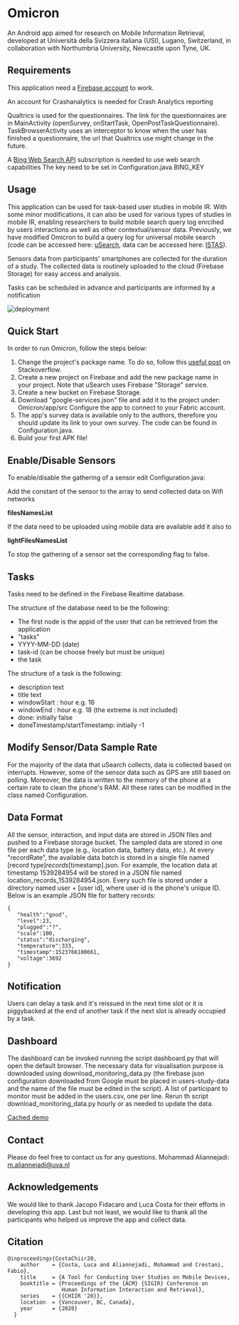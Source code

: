 # Omicron

An Android app aimed for research on Mobile Information Retrieval, developed at Università della Svizzera italiana (USI), Lugano, Switzerland, in collaboration with Northumbria University, Newcastle upon Tyne, UK.

## Requirements

This application need a [Firebase account](https://firebase.google.com/) to work.

An account for Crashanalytics is needed for Crash Analytics reporting

Qualtrics is used for the questionnaires. The link for the questionnaires are in MainActivity (openSurvey, onStartTask, OpenPostTaskQuestionnaire).
TaskBrowserActivity uses an interceptor to know when the user has finished a questionnaire, the url that Qualtrics use might change in the future. 

A [Bing Web Search API](https://azure.microsoft.com/en-us/services/cognitive-services/bing-web-search-api/) subscription is needed to use web search capabilities 
The key need to be set in Configuration.java BING_KEY

## Usage

This application can be used for task-based user studies in mobile IR. With some minor modifications, it can also be used for various types of studies in mobile IR, enabling researchers to build mobile search query log enrcihed by users interactions as well as other contextual/sensor data. Previously, we have modified Omicron to build a query log for universal mobile search (code can be accessed here: [uSearch](https://github.com/aliannejadi/usearch), data can be accessed here: [ISTAS](https://github.com/aliannejadi/istas)).
 
Sensors data from participants' smartphones are collected for the duration of a study. The collected data
is routinely uploaded to the cloud (Firebase Storage) for easy access and analysis.

Tasks can be scheduled in advance and participants are informed by a notification 
 
![deployment](deployment.png)

## Quick Start

In order to run Omicron, follow the steps below:

1. Change the project's package name. To do so, follow this [useful post](https://stackoverflow.com/questions/16804093/android-studio-rename-package) on Stackoverflow.
2. Create a new project on Firebase and add the new package name in your project. Note that uSearch uses Firebase "Storage" service.
3. Create a new bucket on Firebase Storage.
4. Download "google-services.json" file and add it to the project under: Omicron/app/src
    Configure the app to connect to your Fabric account.
5. The app's survey data is available only to the authors, therefore you should update its link to your own survey. The code can be found in Configuration.java.
6. Build your first APK file!


## Enable/Disable Sensors

To enable/disable the gathering of a sensor edit Configuration.java:

Add the constant of the sensor to the array to send collected data on Wifi networks
 
__filesNamesList__

If the data need to be uploaded using mobile data are available add it also to

__lightFilesNamesList__

To stop the gathering of a sensor set the corresponding flag to false.

## Tasks

Tasks need to be defined in the Firebase Realtime database.

The structure of the database need to be the following:

- The first node is the appid of the user that can be retrieved from the application
-  "tasks"
- YYYY-MM-DD (date)
- task-id (can be choose freely but must be unique)
- the task

The structure of a task is the following:

- description text 
- title text
- windowStart : hour e.g. 16
- windowEnd : hour e.g. 18 (the extreme is not included)
- done: initially false
- doneTimestamp/startTimestamp: initially -1

## Modify Sensor/Data Sample Rate

For the majority of the data that uSearch collects, data is collected based on interrupts. However, some of the sensor data such as GPS are still based on polling. Moreover, the data is written to the memory of the phone at a certain rate to clean the phone's RAM. All these rates can be modified in the class named Configuration. 

## Data Format

All the sensor, interaction, and input data are stored in JSON files and pushed to a Firebase storage bucket. The sampled data are stored in one file per each data type (e.g., location data, battery data, etc.). At every "recordRate", the available data batch is stored in a single file named [record type]_records_[timestamp].json. For example, the location data at timestamp 1539284954 will be stored in a JSON file named location_records_1539284954.json. Every such file is stored under a directory named user + [user id], where user id is the phone's unique ID. Below is an example JSON file for battery records:

    {
       "health":"good",
       "level":23,
       "plugged":"?",
       "scale":100,
       "status":"discharging",
       "temperature":333,
       "timestamp":1523766100661,
       "voltage":3692
    }

## Notification

Users can delay a task and it's reissued in the next time slot or it is piggybacked at the end of another task if the next slot is already occupied by a task.

## Dashboard

The dashboard can be invoked running the script dashboard.py that will open the default browser. The necessary data for visualisation purpose is downloaded using download_monitoring_data.py (the firebase json configuration downloaded from Google must be placed in users-study-data and the name of the file must be edited in the script). A list of participant to monitor must be added in the users.csv, one per line. Rerun th script download_monitoring_data.py hourly or as needed to update the data.

[Cached demo](https://rawcdn.githack.com/aliannejadi/Omicron/3e8659cb7e525b32a1014d908a2bd115810f7389/dashboard/Monitoring.html)

## Contact
Please do feel free to contact us for any questions.
    Mohammad Aliannejadi: m.aliannejadi@uva.nl

## Acknowledgements

We would like to thank Jacopo Fidacaro and Luca Costa for their efforts in developing this app. Last but not least, we would like to thank all the participants who helped us improve the app and collect data.

## Citation

    @inproceedings{CostaChiir20,
        author    = {Costa, Luca and Aliannejadi, Mohammad and Crestani, Fabio},
        title     = {A Tool for Conducting User Studies on Mobile Devices,
        booktitle = {Proceedings of the {ACM} {SIGIR} Conference on 
                     Human Information Interaction and Retrieval},
        series    = {{CHIIR '20}},        
        location  = {Vancouver, BC, Canada},          
        year      = {2020}
      }
